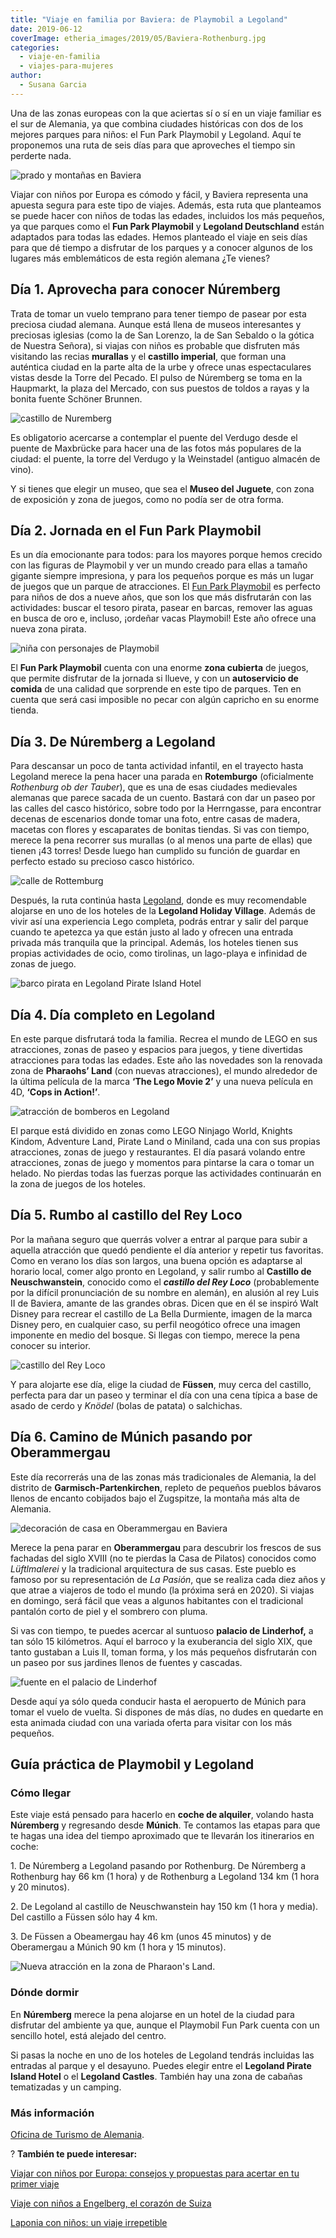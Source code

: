 ```yaml
---
title: "Viaje en familia por Baviera: de Playmobil a Legoland"
date: 2019-06-12
coverImage: etheria_images/2019/05/Baviera-Rothenburg.jpg
categories: 
  - viaje-en-familia
  - viajes-para-mujeres
author: 
  - Susana Garcia
---
```


Una de las zonas europeas con la que aciertas sí o sí en un viaje familiar es el sur de 
Alemania, ya que combina ciudades históricas con dos de los mejores parques para niños: 
el Fun Park Playmobil y Legoland. Aquí te proponemos una ruta de seis días para que 
aproveches el tiempo sin perderte nada. 

![prado y montañas en Baviera](etheria_images/2019/05/Baviera-paisaje.jpg "Paisaje del sur de Baviera.")

Viajar con niños por Europa es cómodo y fácil, y Baviera representa una apuesta segura 
para este tipo de viajes. Además, esta ruta que planteamos se puede hacer con niños de 
todas las edades, incluidos los más pequeños, ya que parques como el **Fun Park 
Playmobil** y **Legoland Deutschland** están adaptados para todas las edades. Hemos 
planteado el viaje en seis días para que dé tiempo a disfrutar de los parques y a 
conocer algunos de los lugares más emblemáticos de esta región alemana ¿Te vienes? 

## Día 1. Aprovecha para conocer Núremberg

Trata de tomar un vuelo temprano para tener tiempo de pasear por esta preciosa ciudad 
alemana. Aunque está llena de museos interesantes y preciosas iglesias (como la de San 
Lorenzo, la de San Sebaldo o la gótica de Nuestra Señora), si viajas con niños es 
probable que disfruten más visitando las recias **murallas** y el **castillo imperial**, 
que forman una auténtica ciudad en la parte alta de la urbe y ofrece unas espectaculares 
vistas desde la Torre del Pecado. El pulso de Núremberg se toma en la Haupmarkt, la 
plaza del Mercado, con sus puestos de toldos a rayas y la bonita fuente Schöner Brunnen. 

![castillo de Nuremberg](etheria_images/2019/05/Baviera-Nuremberg-castillo.jpg "Castillo de Núremberg.")

Es obligatorio acercarse a contemplar el puente del Verdugo desde el puente de Maxbrücke 
para hacer una de las fotos más populares de la ciudad: el puente, la torre del Verdugo 
y la Weinstadel (antiguo almacén de vino). 

Y si tienes que elegir un museo, que sea el **Museo del Juguete**, con zona de 
exposición y zona de juegos, como no podía ser de otra forma. 

## Día 2. Jornada en el Fun Park Playmobil

Es un día emocionante para todos: para los mayores porque hemos crecido con las figuras 
de Playmobil y ver un mundo creado para ellas a tamaño gigante siempre impresiona, y 
para los pequeños porque es más un lugar de juegos que un parque de atracciones. El [Fun 
Park Playmobil](https://www.playmobil-funpark.de/en/) es perfecto para niños de dos a 
nueve años, que son los que más disfrutarán con las actividades: buscar el tesoro 
pirata, pasear en barcas, remover las aguas en busca de oro e, incluso, ¡ordeñar vacas 
Playmobil! Este año ofrece una nueva zona pirata. 

![niña con personajes de Playmobil](etheria_images/2019/05/Baviera-playmobil.jpg "Granja de Playmobil Fun Park. © SG")

El **Fun Park Playmobil** cuenta con una enorme **zona cubierta** de juegos, que permite 
disfrutar de la jornada si llueve, y con un **autoservicio de comida** de una calidad 
que sorprende en este tipo de parques. Ten en cuenta que será casi imposible no pecar 
con algún capricho en su enorme tienda. 

## Día 3. De Núremberg a Legoland

Para descansar un poco de tanta actividad infantil, en el trayecto hasta Legoland merece 
la pena hacer una parada en **Rotemburgo** (oficialmente _Rothenburg ob der Tauber_), 
que es una de esas ciudades medievales alemanas que parece sacada de un cuento. Bastará 
con dar un paseo por las calles del casco histórico, sobre todo por la Herrngasse, para 
encontrar decenas de escenarios donde tomar una foto, entre casas de madera, macetas con 
flores y escaparates de bonitas tiendas. Si vas con tiempo, merece la pena recorrer sus 
murallas (o al menos una parte de ellas) que tienen ¡43 torres! Desde luego han cumplido 
su función de guardar en perfecto estado su precioso casco histórico. 

![calle de Rottemburg](etheria_images/2019/05/Baviera-Rothenburg.jpg "Coqueto casco histórico de Rotemburgo.")

Después, la ruta continúa hasta [Legoland](https://www.legoland.de/en/), donde es muy 
recomendable alojarse en uno de los hoteles de la **Legoland Holiday Village**. Además 
de vivir así una experiencia Lego completa, podrás entrar y salir del parque cuando te 
apetezca ya que están justo al lado y ofrecen una entrada privada más tranquila que la 
principal. Además, los hoteles tienen sus propias actividades de ocio, como tirolinas, 
un lago-playa e infinidad de zonas de juego. 

![barco pirata en Legoland Pirate Island Hotel](etheria_images/2019/05/Baviera-legoland-hoteles-1.jpg "Zona de juegos del Legoland Pirate Island Hotel. © Legoland")

## Día 4. Día completo en Legoland

En este parque disfrutará toda la familia. Recrea el mundo de LEGO en sus atracciones, 
zonas de paseo y espacios para juegos, y tiene divertidas atracciones para todas las 
edades. Este año las novedades son la renovada zona de **Pharaohs’ Land** (con nuevas 
atracciones), el mundo alrededor de la última película de la marca **‘The Lego Movie 
2’** y una nueva película en 4D, **‘Cops in Action!’**. 

![atracción de bomberos en Legoland](etheria_images/2019/05/Baviera-legoland-novedad.jpg "Nueva atracción en la zona de Pharaon's Land. © Legoland")

El parque está dividido en zonas como LEGO Ninjago World, Knights Kindom, Adventure 
Land, Pirate Land o Miniland, cada una con sus propias atracciones, zonas de juego y 
restaurantes. El día pasará volando entre atracciones, zonas de juego y momentos para 
pintarse la cara o tomar un helado. No pierdas todas las fuerzas porque las actividades 
continuarán en la zona de juegos de los hoteles. 

## Día 5. Rumbo al castillo del Rey Loco

Por la mañana seguro que querrás volver a entrar al parque para subir a aquella 
atracción que quedó pendiente el día anterior y repetir tus favoritas. Como en verano 
los días son largos, una buena opción es adaptarse al horario local, comer algo pronto 
en Legoland, y salir rumbo al **Castillo de Neuschwanstein**, conocido como el 
**_castillo del Rey Loco_** (probablemente por la difícil pronunciación de su nombre en 
alemán), en alusión al rey Luis II de Baviera, amante de las grandes obras. Dicen que en 
él se inspiró Walt Disney para recrear el castillo de La Bella Durmiente, imagen de la 
marca Disney pero, en cualquier caso, su perfil neogótico ofrece una imagen imponente en 
medio del bosque. Si llegas con tiempo, merece la pena conocer su interior. 

![castillo del Rey Loco](etheria_images/2019/05/Baviera-castillo-Neuschwanstein.jpg "Castillo de Neuschwanstein. © SG")

Y para alojarte ese día, elige la ciudad de **Füssen**, muy cerca del castillo, perfecta 
para dar un paseo y terminar el día con una cena típica a base de asado de cerdo y 
_Knödel_ (bolas de patata) o salchichas. 

## Día 6. Camino de Múnich pasando por Oberammergau

Este día recorrerás una de las zonas más tradicionales de Alemania, la del distrito de 
**Garmisch-Partenkirchen**, repleto de pequeños pueblos bávaros llenos de encanto 
cobijados bajo el Zugspitze, la montaña más alta de Alemania. 

![decoración de casa en Oberammergau en Baviera](etheria_images/2019/05/Baviera-Oberammergau-frescos.jpg "Decoración al fresco en Oberammergau.")

Merece la pena parar en **Oberammergau** para descubrir los frescos de sus fachadas del 
siglo XVIII (no te pierdas la Casa de Pilatos) conocidos como _Lüftlmalerei_ y la 
tradicional arquitectura de sus casas. Este pueblo es famoso por su representación de 
_La Pasión_, que se realiza cada diez años y que atrae a viajeros de todo el mundo (la 
próxima será en 2020). Si viajas en domingo, será fácil que veas a algunos habitantes 
con el tradicional pantalón corto de piel y el sombrero con pluma. 

Si vas con tiempo, te puedes acercar al suntuoso **palacio de Linderhof,** a tan sólo 15 
kilómetros. Aquí el barroco y la exuberancia del siglo XIX, que tanto gustaban a Luis 
II, toman forma, y los más pequeños disfrutarán con un paseo por sus jardines llenos de 
fuentes y cascadas. 

![fuente en el palacio de Linderhof](etheria_images/2019/05/Baviera-palacio-linderhof.jpg "Jardines del palacio de Linderhof.")

Desde aquí ya sólo queda conducir hasta el aeropuerto de Múnich para tomar el vuelo de 
vuelta. Si dispones de más días, no dudes en quedarte en esta animada ciudad con una 
variada oferta para visitar con los más pequeños. 

## Guía práctica de Playmobil y Legoland

### Cómo llegar

Este viaje está pensado para hacerlo en **coche de alquiler**, volando hasta 
**Núremberg** y regresando desde **Múnich**. Te contamos las etapas para que te hagas 
una idea del tiempo aproximado que te llevarán los itinerarios en coche: 

1\. De Núremberg a Legoland pasando por Rothenburg. De Núremberg a Rothenburg hay 66 km 
(1 hora) y de Rothenburg a Legoland 134 km (1 hora y 20 minutos). 

2\. De Legoland al castillo de Neuschwanstein hay 150 km (1 hora y media). Del castillo 
a Füssen sólo hay 4 km. 

3\. De Füssen a Obeamergau hay 46 km (unos 45 minutos) y de Oberamergau a Múnich 90 km 
(1 hora y 15 minutos). 

![Nueva atracción en la zona de Pharaon's Land.](etheria_images/2019/05/Baviera-legoland-ninajgo.jpg "Diversión en Ninjago World. © Legoland")

### Dónde dormir

En **Núremberg** merece la pena alojarse en un hotel de la ciudad para disfrutar del 
ambiente ya que, aunque el Playmobil Fun Park cuenta con un sencillo hotel, está alejado 
del centro. 

Si pasas la noche en uno de los hoteles de Legoland tendrás incluidas las entradas al 
parque y el desayuno. Puedes elegir entre el **Legoland Pirate Island Hotel** o el 
**Legoland Castles**. También hay una zona de cabañas tematizadas y un camping. 

### Más información

[Oficina de Turismo de Alemania](https://www.germany.travel/es/index.html). 

? **También te puede interesar:** 

[Viajar con niños por Europa: consejos y propuestas para acertar en tu primer 
viaje](https://etheriamagazine.com/2021/02/02/viajar-con-ninos-por-europa-consejos-y-propuestas/) 

[Viaje con niños a Engelberg, el corazón de 
Suiza](https://etheriamagazine.com/2019/04/30/viaje-en-familia-que-hacer-engelberg-suiza/) 

[Laponia con niños: un viaje 
irrepetible](https://etheriamagazine.com/2018/09/07/viaje-laponia-finlandesa-en-familia/)
